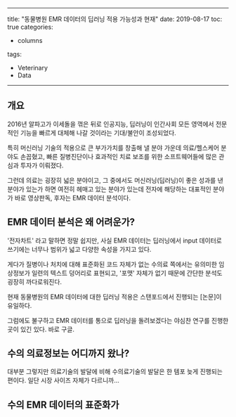 ﻿---
 
title: "동물병원 EMR 데이터의 딥러닝 적용 가능성과 현재"
date: 2019-08-17
toc: true
categories:

  - columns

tags:

  - Veterinary
  - Data
  
---

## 개요

2016년 알파고가 이세돌을 꺾은 뒤로 인공지능, 딥러닝이 인간사회 모든 영역에서 전문적인 기능을 빠르게 대체해 나갈 것이라는 기대/불안이 조성되었다.

특히 머신러닝 기술의 적용으로 큰 부가가치를 창출해 낼 분야 가운데 의료/헬스케어 분야도 손꼽혔고, 빠른 질병진단이나 효과적인 치료 보조를 위한 소프트웨어들에 많은 관심과 투자가 이뤄졌다.

그런데 의료는 굉장히 넓은 분야이고, 그 중에서도 머신러닝(딥러닝)이 좋은 성과를 낸 분야가 있는가 하면 여전히 헤매고 있는 분야가 있는데 전자에 해당하는 대표적인 분야가 바로 영상판독, 후자는 EMR 데이터 분석이다.

## EMR 데이터 분석은 왜 어려운가?

'전자차트' 라고 말하면 정말 쉽지만, 사실 EMR 데이터는 딥러닝에서 input 데이터로 쓰기에는 너무나 범위가 넓고 다양한 속성을 가지고 있다.

게다가 질병이나 처치에 대해 표준화된 코드 자체가 없는 수의료 쪽에서는 유의미한 임상정보가 일련의 텍스트 덩어리로 표현되고, '포맷' 자체가 없기 때문에 간단한 분석도 굉장히 까다로워진다.

현재 동물병원의 EMR 데이터에 대한 딥러닝 적용은 스탠포드에서 진행되는 [논문]이 유일하다.



그럼에도 불구하고 EMR 데이터를 통으로 딥러닝을 돌려보겠다는 야심찬 연구를 진행한 곳이 있긴 있다. 바로 구글.



## 수의 의료정보는 어디까지 왔나?

대부분 그렇지만 의료기술의 발달에 비해 수의료기술의 발달은 한 템포 늦게 진행되는 편이다. 일단 시장 사이즈 자체가 다르니까...



## 수의 EMR 데이터의 표준화가 